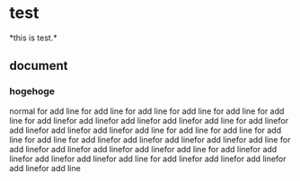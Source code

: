 <h1> test </h1>
  *this is test.*
 <h2> document</h2>
   <h3> hogehoge </h3>
      normal
for add line
for add line
for add line
for add line
for add line
for add line
for add linefor add linefor add linefor add linefor add line
for add linefor add linefor add linefor add linefor add line
for add line
for add line
for add line
for add line
for add linefor add linefor add linefor add linefor add line
for add linefor add linefor add linefor add linefor add line
for add linefor add linefor add linefor add linefor add line
for add linefor add linefor add linefor add linefor add line
